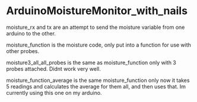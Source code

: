 ArduinoMoistureMonitor_with_nails
=================================
moisture_rx and tx are an attempt to send the moisture variable from one
arduino to the other.

moisture_function is the moisture code, only put into a function for use
with other probes.

moisture3_all_all_probes is the same as moisture_function only with 3
probes attached. Didnt work very well.

moisture_function_average is the same moisture_function only now it
takes 5 readings and calculates the average for them all, and then uses
that. Im currently using this one on my arduino.
